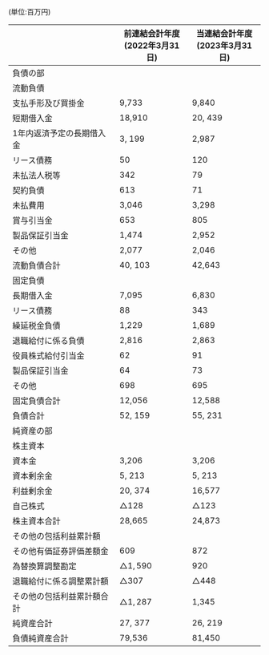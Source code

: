 (単位:百万円)

|               | 前連結会計年度<br>(2022年3月31日) | 当連結会計年度<br>(2023年3月31日) |
|---------------|-------------------------|-------------------------|
| 負債の部          |                         |                         |
| 流動負債          |                         |                         |
| 支払手形及び買掛金     | 9,733                   | 9,840                   |
| 短期借入金         | 18,910                  | 20, 439                 |
| 1年内返済予定の長期借入金 | 3, 199                  | 2,987                   |
| リース債務         | 50                      | 120                     |
| 未払法人税等        | 342                     | 79                      |
| 契約負債          | 613                     | 71                      |
| 未払費用          | 3,046                   | 3,298                   |
| 賞与引当金         | 653                     | 805                     |
| 製品保証引当金       | 1,474                   | 2,952                   |
| その他           | 2,077                   | 2,046                   |
| 流動負債合計        | 40, 103                 | 42,643                  |
| 固定負債          |                         |                         |
| 長期借入金         | 7,095                   | 6,830                   |
| リース債務         | 88                      | 343                     |
| 繰延税金負債        | 1,229                   | 1,689                   |
| 退職給付に係る負債     | 2,816                   | 2,863                   |
| 役員株式給付引当金     | 62                      | 91                      |
| 製品保証引当金       | 64                      | 73                      |
| その他           | 698                     | 695                     |
| 固定負債合計        | 12,056                  | 12,588                  |
| 負債合計          | 52, 159                 | 55, 231                 |
| 純資産の部         |                         |                         |
| 株主資本          |                         |                         |
| 資本金           | 3,206                   | 3,206                   |
| 資本剰余金         | 5, 213                  | 5, 213                  |
| 利益剰余金         | 20, 374                 | 16,577                  |
| 自己株式          | $\triangle 128$         | $\triangle 123$         |
| 株主資本合計        | 28,665                  | 24,873                  |
| その他の包括利益累計額   |                         |                         |
| その他有価証券評価差額金  | 609                     | 872                     |
| 為替換算調整勘定      | $\triangle 1,590$       | 920                     |
| 退職給付に係る調整累計額  | $\triangle 307$         | $\triangle 448$         |
| その他の包括利益累計額合計 | $\triangle 1, 287$      | 1,345                   |
| 純資産合計         | 27, 377                 | 26, 219                 |
| 負債純資産合計       | 79,536                  | 81,450                  |
